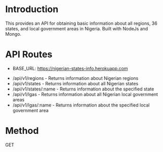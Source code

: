 # Introduction
This provides an API for obtaining basic information about all regions, 36 states, and local government areas in Nigeria. Built with NodeJs and Mongo.


# API Routes
- BASE_URL: https://nigerian-states-info.herokuapp.com
* /api/v1/regions - Returns information about Nigerian regions
* /api/v1/states - Returns information about all Nigerian states
* /api/v1/states/:name - Returns information about the specified state
* /api/v1/lgas - Returns information about all Nigerian local government areas
* /api/v1/lgas/:name - Returns information about the specified local government area

# Method
GET


